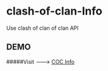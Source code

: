 # clash-of-clan-Info
Use clash of clan of clan API 

## DEMO

#####Visit ---> [COC Info](http://pauchat.000webhostapp.com/coc/cost2.php) 
